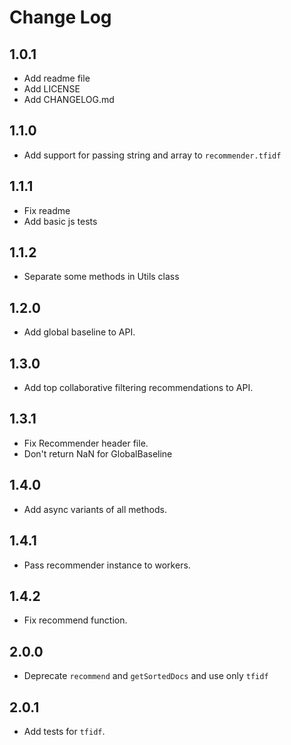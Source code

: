 # Change Log

## 1.0.1
- Add readme file
- Add LICENSE
- Add CHANGELOG.md

## 1.1.0
- Add support for passing string and array to `recommender.tfidf`

## 1.1.1
- Fix readme
- Add basic js tests

## 1.1.2
- Separate some methods in Utils class

## 1.2.0
- Add global baseline to API.

## 1.3.0
- Add top collaborative filtering recommendations to API.

## 1.3.1
- Fix Recommender header file.
- Don't return NaN for GlobalBaseline

## 1.4.0
- Add async variants of all methods.

## 1.4.1
- Pass recommender instance to workers.

## 1.4.2
- Fix recommend function.

## 2.0.0
- Deprecate `recommend` and `getSortedDocs` and use only `tfidf`

## 2.0.1
- Add tests for `tfidf`.
